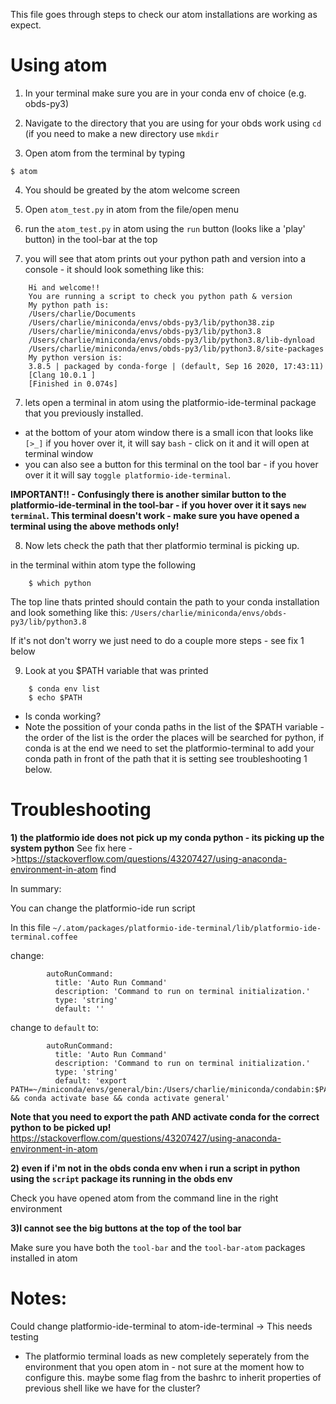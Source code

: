 This file goes through steps to check our atom installations are working as expect. 


# Using atom 

1) In your terminal make sure you are in your conda env of choice (e.g. obds-py3)

2) Navigate to the directory that you are using for your obds work using `cd` (if you need to make a new directory use `mkdir`

3) Open atom from the terminal by typing 
  
  `$ atom`
  
4) You should be greated by the atom welcome screen 

5) Open `atom_test.py` in atom from the file/open menu 

6) run the `atom_test.py` in atom using the `run` button (looks like a 'play' button) in the tool-bar at the top

7) you will see that atom prints out your python path and version into a console - it should look something like this:

```
    Hi and welcome!!
    You are running a script to check you python path & version
    My python path is:
    /Users/charlie/Documents
    /Users/charlie/miniconda/envs/obds-py3/lib/python38.zip
    /Users/charlie/miniconda/envs/obds-py3/lib/python3.8
    /Users/charlie/miniconda/envs/obds-py3/lib/python3.8/lib-dynload
    /Users/charlie/miniconda/envs/obds-py3/lib/python3.8/site-packages
    My python version is:
    3.8.5 | packaged by conda-forge | (default, Sep 16 2020, 17:43:11) 
    [Clang 10.0.1 ]
    [Finished in 0.074s]
 ```
 
 7) lets open a terminal in atom using the platformio-ide-terminal package that you previously installed.
 
 - at the bottom of your atom window there is a small icon that looks like `[>_]` if you hover over it, it will say `bash` - click on it and it will open at terminal window
 - you can also see a button for this terminal on the tool bar - if you hover over it it will say `toggle platformio-ide-terminal`. 


**IMPORTANT!! - Confusingly  there is another similar button to the platformio-ide-terminal in the tool-bar - if you hover over it it says `new terminal`. This terminal doesn't work - make sure you have opened a terminal using the above methods only!**
 
 8) Now lets check the path that ther platformio terminal is picking up.
 
 in the terminal within atom type the following 
 
 ``` 
     $ which python
```

The top line thats printed should contain the path to your conda installation and look something like this:
`/Users/charlie/miniconda/envs/obds-py3/lib/python3.8` 

If it's not don't worry we just need to do a couple more steps - see fix 1 below
 
 9) Look at you $PATH variable that was printed 
 
 ```
     $ conda env list 
     $ echo $PATH
 ```
 
 - Is conda working? 
 - Note the possition of your conda paths in the list of the $PATH variable - the order of the list is the order the places will be searched for python, if conda is at the end we need to set the platformio-terminal to add your conda path in front of the path that it is setting see troubleshooting 1 below. 
 

# Troubleshooting 

**1) the platformio ide does not pick up my conda python - its picking up the system python**
See fix here ->https://stackoverflow.com/questions/43207427/using-anaconda-environment-in-atom find 

In summary:

You can change the platformio-ide run script 
  
In this file `~/.atom/packages/platformio-ide-terminal/lib/platformio-ide-terminal.coffee`

change: 

```
        autoRunCommand:
          title: 'Auto Run Command'
          description: 'Command to run on terminal initialization.'
          type: 'string'
          default: ''
```
change to `default` to: 

```
        autoRunCommand:
          title: 'Auto Run Command'
          description: 'Command to run on terminal initialization.'
          type: 'string'
          default: 'export PATH=~/miniconda/envs/general/bin:/Users/charlie/miniconda/condabin:$PATH && conda activate base && conda activate general'
```
**Note that you need to export the path AND activate conda for the correct python to be picked up!**
https://stackoverflow.com/questions/43207427/using-anaconda-environment-in-atom


**2) even if i'm not in the obds conda env when i run a script in python using the `script` package its running in the obds env**

Check you have opened atom from the command line in the right environment

**3)I cannot see the big buttons at the top of the tool bar**
 
Make sure you have both the `tool-bar` and the `tool-bar-atom` packages installed in atom


# Notes: 

Could change platformio-ide-terminal to atom-ide-terminal -> This needs testing

- The platformio terminal loads as new completely seperately from the environment that you open atom in - not sure at the moment how to configure this. maybe some flag from the bashrc to inherit properties of previous shell like we have for the cluster? 
